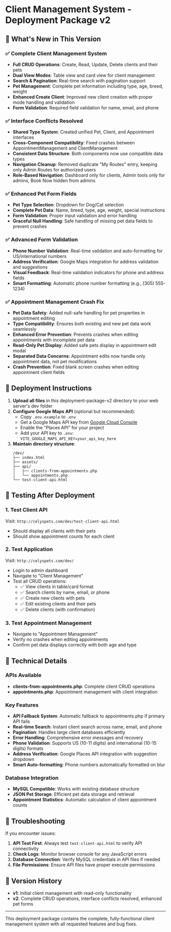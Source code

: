 # Client Management System - Deployment Package v2

## 🎯 What's New in This Version

### ✅ Complete Client Management System
- **Full CRUD Operations**: Create, Read, Update, Delete clients and their pets
- **Dual View Modes**: Table view and card view for client management
- **Search & Pagination**: Real-time search with pagination support
- **Pet Management**: Complete pet information including type, age, breed, weight
- **Enhanced Create Client**: Improved new client creation with proper mode handling and validation
- **Form Validation**: Required field validation for name, email, and phone

### ✅ Interface Conflicts Resolved
- **Shared Type System**: Created unified Pet, Client, and Appointment interfaces
- **Cross-Component Compatibility**: Fixed crashes between AppointmentManagement and ClientManagement
- **Consistent Data Structure**: Both components now use compatible data types
- **Navigation Cleanup**: Removed duplicate "My Routes" entry, keeping only Admin Routes for authorized users
- **Role-Based Navigation**: Dashboard only for clients, Admin tools only for admins, Book Now hidden from admins

### ✅ Enhanced Pet Form Fields
- **Pet Type Selection**: Dropdown for Dog/Cat selection
- **Complete Pet Data**: Name, breed, type, age, weight, special instructions
- **Form Validation**: Proper input validation and error handling
- **Graceful Null Handling**: Safe handling of missing pet data fields to prevent crashes

### ✅ Advanced Form Validation
- **Phone Number Validation**: Real-time validation and auto-formatting for US/international numbers
- **Address Verification**: Google Maps integration for address validation and suggestions
- **Visual Feedback**: Real-time validation indicators for phone and address fields
- **Smart Formatting**: Automatic phone number formatting (e.g., (305) 555-1234)

### ✅ Appointment Management Crash Fix
- **Pet Data Safety**: Added null-safe handling for pet properties in appointment editing
- **Type Compatibility**: Ensures both existing and new pet data work seamlessly
- **Enhanced Error Prevention**: Prevents crashes when editing appointments with incomplete pet data
- **Read-Only Pet Display**: Added safe pets display in appointment edit modal
- **Separated Data Concerns**: Appointment edits now handle only appointment data, not pet modifications
- **Crash Prevention**: Fixed blank screen crashes when editing appointment client fields

## 🚀 Deployment Instructions

1. **Upload all files** in this deployment-package-v2 directory to your web server's dev folder
2. **Configure Google Maps API** (optional but recommended):
   - Copy `.env.example` to `.env`
   - Get a Google Maps API key from [Google Cloud Console](https://console.cloud.google.com/apis/credentials)
   - Enable the "Places API" for your project
   - Add your API key to `.env`: `VITE_GOOGLE_MAPS_API_KEY=your_api_key_here`
3. **Maintain directory structure**:
   ```
   /dev/
   ├── index.html
   ├── assets/
   ├── api/
   │   ├── clients-from-appointments.php
   │   └── appointments.php
   └── test-client-api.html
   ```

## 🧪 Testing After Deployment

### 1. Test Client API
Visit: `http://celyspets.com/dev/test-client-api.html`
- Should display all clients with their pets
- Should show appointment counts for each client

### 2. Test Application
Visit: `http://celyspets.com/dev/`
- Login to admin dashboard
- Navigate to "Client Management"
- Test all CRUD operations:
  - ✅ View clients in table/card format
  - ✅ Search clients by name, email, or phone
  - ✅ Create new clients with pets
  - ✅ Edit existing clients and their pets
  - ✅ Delete clients (with confirmation)

### 3. Test Appointment Management
- Navigate to "Appointment Management"
- Verify no crashes when editing appointments
- Confirm pet data displays correctly with both age and type

## 🔧 Technical Details

### APIs Available
- **clients-from-appointments.php**: Complete client CRUD operations
- **appointments.php**: Appointment management with client integration

### Key Features
- **API Fallback System**: Automatic fallback to appointments.php if primary API fails
- **Real-time Search**: Instant client search across name, email, and phone
- **Pagination**: Handles large client databases efficiently
- **Error Handling**: Comprehensive error messages and recovery
- **Phone Validation**: Supports US (10-11 digits) and international (10-15 digits) formats
- **Address Verification**: Google Places API integration with suggestion dropdown
- **Smart Auto-formatting**: Phone numbers automatically formatted on blur

### Database Integration
- **MySQL Compatible**: Works with existing database structure
- **JSON Pet Storage**: Efficient pet data storage and retrieval
- **Appointment Statistics**: Automatic calculation of client appointment counts

## 🐛 Troubleshooting

If you encounter issues:

1. **API Test First**: Always test `test-client-api.html` to verify API connectivity
2. **Check Logs**: Monitor browser console for any JavaScript errors
3. **Database Connection**: Verify MySQL credentials in API files if needed
4. **File Permissions**: Ensure API files have proper execute permissions

## 📝 Version History

- **v1**: Initial client management with read-only functionality
- **v2**: Complete CRUD operations, interface conflicts resolved, enhanced pet forms

---

This deployment package contains the complete, fully-functional client management system with all requested features and bug fixes.
